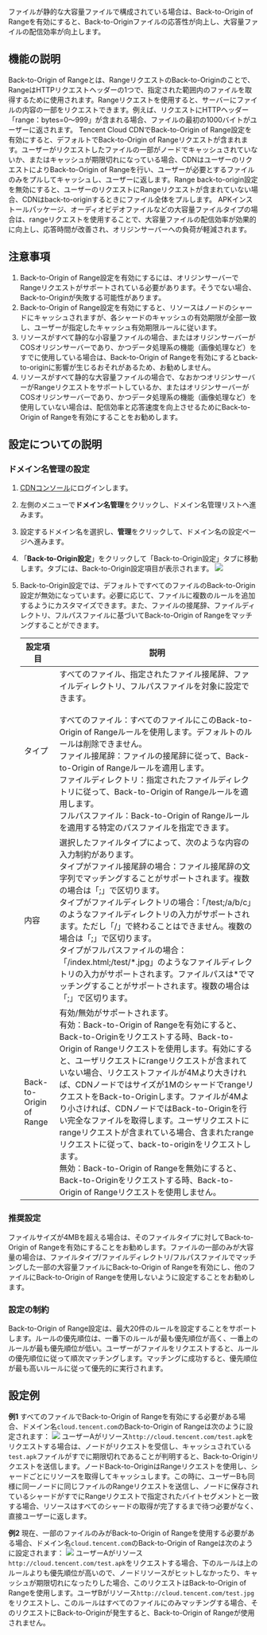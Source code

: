 
ファイルが静的な大容量ファイルで構成されている場合は、Back-to-Origin of Rangeを有効にすると、Back-to-Originファイルの応答性が向上し、大容量ファイルの配信効率が向上します。

## 機能の説明
Back-to-Origin of Rangeとは、RangeリクエストのBack-to-Originのことで、RangeはHTTPリクエストヘッダーの1つで、指定された範囲内のファイルを取得するために使用されます。Rangeリクエストを使用すると、サーバーにファイルの内容の一部をリクエストできます。例えば、リクエストにHTTPヘッダー「range：bytes=0～999」が含まれる場合、ファイルの最初の1000バイトがユーザーに返されます。
Tencent Cloud CDNでBack-to-Origin of Range設定を有効にすると、デフォルトでBack-to-Origin of Rangeリクエストが含まれます。ユーザーがリクエストしたファイルの一部がノードでキャッシュされていないか、またはキャッシュが期限切れになっている場合、CDNはユーザーのリクエストによりBack-to-Origin of Rangeを行い、ユーザーが必要とするファイルのみをプルしてキャッシュし、ユーザーに返します。Range back-to-origin設定を無効にすると、ユーザーのリクエストにRangeリクエストが含まれていない場合、CDNはback-to-originするときにファイル全体をプルします。
APKインストールパッケージ、オーディオビデオファイルなどの大容量ファイルタイプの場合は、rangeリクエストを使用することで、大容量ファイルの配信効率が効果的に向上し、応答時間が改善され、オリジンサーバーへの負荷が軽減されます。

## 注意事項
1. Back-to-Origin of Range設定を有効にするには、オリジンサーバーで Rangeリクエストがサポートされている必要があります。そうでない場合、Back-to-Originが失敗する可能性があります。
2. Back-to-Origin of Range設定を有効にすると、リソースはノードのシャードにキャッシュされますが、各シャードのキャッシュの有効期限が全部一致し、ユーザーが指定したキャッシュ有効期限ルールに従います。
3. リソースがすべて静的な小容量ファイルの場合、またはオリジンサーバーがCOSオリジンサーバーであり、かつデータ処理系の機能（画像処理など）をすでに使用している場合は、Back-to-Origin of Rangeを有効にするとback-to-originに影響が生じるおそれがあるため、お勧めしません。
4. リソースがすべて静的な大容量ファイルの場合で、なおかつオリジンサーバーがRangeリクエストをサポートしているか、またはオリジンサーバーがCOSオリジンサーバーであり、かつデータ処理系の機能（画像処理など）を使用していない場合は、配信効率と応答速度を向上させるためにBack-to-Origin of Rangeを有効にすることをお勧めします。

## 設定についての説明

### ドメイン名管理の設定
1. [CDNコンソール](https://console.cloud.tencent.com/cdn)にログインします。
2. 左側のメニューで**ドメイン名管理**をクリックし、ドメイン名管理リストへ進みます。
3. 設定するドメイン名を選択し、**管理**をクリックして、ドメイン名の設定ページへ進みます。
4. 「**Back-to-Origin設定**」をクリックして「Back-to-Origin設定」タブに移動します。タブには、Back-to-Origin設定項目が表示されます。
![](https://qcloudimg.tencent-cloud.cn/raw/eeea737602e1248ca1856a16a80df1b7.png)
5. Back-to-Origin設定では、デフォルトですべてのファイルのBack-to-Origin設定が無効になっています。必要に応じて、ファイルに複数のルールを追加するようにカスタマイズできます。また、ファイルの接尾辞、ファイルディレクトリ、フルパスファイルに基づいてBack-to-Origin of Rangeをマッチングすることができます。

    |設定項目|	説明|
    |--|--|
    |タイプ	|すべてのファイル、指定されたファイル接尾辞、ファイルディレクトリ、フルパスファイルを対象に設定できます。<br><br>すべてのファイル：すべてのファイルにこのBack-to-Origin of Rangeルールを使用します。デフォルトのルールは削除できません。<br>ファイル接尾辞：ファイルの接尾辞に従って、Back-to-Origin of Rangeルールを適用します。<br>ファイルディレクトリ：指定されたファイルディレクトリに従って、Back-to-Origin of Rangeルールを適用します。<br>フルパスファイル：Back-to-Origin of Rangeルールを適用する特定のパスファイルを指定できます。|
    |内容|	選択したファイルタイプによって、次のような内容の入力制約があります。<br>タイプがファイル接尾辞の場合：ファイル接尾辞の文字列でマッチングすることがサポートされます。複数の場合は「;」で区切ります。<br>タイプがファイルディレクトリの場合：「/test;/a/b/c」のようなファイルディレクトリの入力がサポートされます。ただし「/」で終わることはできません。複数の場合は「;」で区切ります。<br>タイプがフルパスファイルの場合：「/index.html;/test/\*.jpg」のようなファイルディレクトリの入力がサポートされます。ファイルパスは\*でマッチングすることがサポートされます。複数の場合は「;」で区切ります。|
    |Back-to-Origin of Range|	有効/無効がサポートされます。<br>有効：Back-to-Origin of Rangeを有効にすると、Back-to-Originをリクエストする時、Back-to-Origin of Rangeリクエストを使用します。有効にすると、ユーザリクエストにrangeリクエストが含まれていない場合、リクエストファイルが4Mより大きければ、CDNノードではサイズが1MのシャードでrangeリクエストをBack-to-Originします。ファイルが4Mより小さければ、CDNノードではBack-to-Originを行い完全なファイルを取得します。ユーザリクエストにrangeリクエストが含まれている場合、含まれたrangeリクエストに従って、back-to-originをリクエストします。<br>無効：Back-to-Origin of Rangeを無効にすると、Back-to-Originをリクエストする時、Back-to-Origin of Rangeリクエストを使用しません。|

### 推奨設定
ファイルサイズが4MBを超える場合は、そのファイルタイプに対してBack-to-Origin of Rangeを有効にすることをお勧めします。ファイルの一部のみが大容量の場合は、ファイルタイプ/ファイルディレクトリ/フルパスファイルでマッチングした一部の大容量ファイルにBack-to-Origin of Rangeを有効にし、他のファイルにBack-to-Origin of Rangeを使用しないように設定することをお勧めします。

### 設定の制約
Back-to-Origin of Range設定は、最大20件のルールを設定することをサポートします。ルールの優先順位は、一番下のルールが最も優先順位が高く、一番上のルールが最も優先順位が低い。ユーザーがファイルをリクエストすると、ルールの優先順位に従って順次マッチングします。マッチングに成功すると、優先順位が最も高いルールに従って優先的に実行されます。

## 設定例

**例1**
すべてのファイルでBack-to-Origin of Rangeを有効にする必要がある場合、ドメイン名`cloud.tencent.com`のBack-to-Origin of Rangeは次のように設定されます：
![](https://qcloudimg.tencent-cloud.cn/raw/1227e1b23eec3ceecad49b80ed64c5a0.png)
ユーザーAがリソース`http://cloud.tencent.com/test.ap`kをリクエストする場合は、ノードがリクエストを受信し、キャッシュされている`test.apk`ファイルがすでに期限切れであることが判明すると、Back-to-Originリクエストを送信します。ノードBack-to-OriginはRangeリクエストを使用し、シャードごとにリソースを取得してキャッシュします。この時に、ユーザーBも同様に同一ノードに同じファイルのRangeリクエストを送信し、ノードに保存されているシャードがすでにRangeリクエストで指定されたバイトセグメントと一致する場合、リソースはすべてのシャードの取得が完了するまで待つ必要がなく、直接ユーザーに返します。

**例2**
現在、一部のファイルのみがBack-to-Origin of Rangeを使用する必要がある場合、ドメイン名`cloud.tencent.com`のBack-to-Origin of Rangeは次のように設定されます：
![](https://qcloudimg.tencent-cloud.cn/raw/b0b80635b4291e10347621e07c7cd252.png)
ユーザーAがリソース`http://cloud.tencent.com/test.apk`をリクエストする場合、下のルールは上のルールよりも優先順位が高いので、ノードリソースがヒットしなかったり、キャッシュが期限切れになったりした場合、このリクエストはBack-to-Origin of Rangeを使用します。ユーザBがリソース`http://cloud.tencent.com/test.jpg`をリクエストし、このルールはすべてのファイルにのみマッチングする場合、そのリクエストにBack-to-Originが発生すると、Back-to-Origin of Rangeが使用されません。

